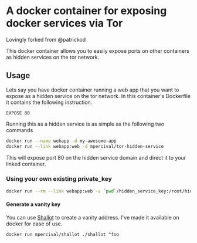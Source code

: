 # A docker container for exposing docker services via Tor

Lovingly forked from @patrickod

This docker container allows you to easily expose ports on other containers as hidden services on the tor network.

## Usage

Lets say you have docker container running a web app that you want to expose as a hidden service on the tor network. In this container's Dockerfile it contains the following instruction.

```
EXPOSE 80
```

Running this as a hidden service is as simple as the following two commands

```bash
docker run --name webapp -d my-awesome-app
docker run --link webapp:web -d mpercival/tor-hidden-service
```

This will expose port 80 on the hidden service domain and direct it to your linked container.

### Using your own existing private_key

```bash
docker run --rm --link webapp:web -v `pwd`/hidden_service_key:/root/hidden_service_key mpercival/tor-hidden-service
```
#### Generate a vanity key

You can use [Shallot](https://github.com/katmagic/Shallot) to create a vanity address. I've made it available on docker for ease of use.

```
docker run mpercival/shallot ./shallot ^foo
```
